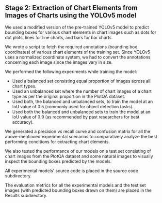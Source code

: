 ## Stage 2: Extraction of Chart Elements from Images of Charts using the YOLOv5 model

We used a modified version of the pre-trained YOLOv5 model to predict bounding boxes for various chart elements in chart images such as dots for dot plots, lines for line charts, and bars for bar charts.

We wrote a script to fetch the required annotations (bounding box coordinates) of various chart elements of the training set. Since YOLOv5 uses a normalized coordinate system, we had to convert the annotations concerning each image since the images vary in size.

We performed the following experiments while training the model:
- Used a balanced set consisting equal proportion of images across all chart types.
- Used an unbalanced set where the number of chart images of a chart type as per the original proportion in the PlotQA dataset.
- Used both, the balanced and unbalanced sets, to train the model at an IoU value of 0.5 (commonly used for object detection tasks).
- Used both the balanced and unbalanced sets to train the model at an IoU value of 0.9 (as recommended by past researchers for best accuracy).

We generated a precision vs recall curve and confusion matrix for all the above-mentioned experimental scenarios to comparatively analyze the best performing conditions for extracting chart elements.

We also tested the performance of our models on a test set consisting of chart images from the PlotQA dataset and some natural images to visually inspect the bounding boxes predicted by the models.

All experimental models' source code is placed in the source code subdirectory.

The evaluation metrics for all the experimental models and the test set images (with predicted bounding boxes drawn on them) are placed in the Results subdirectory.